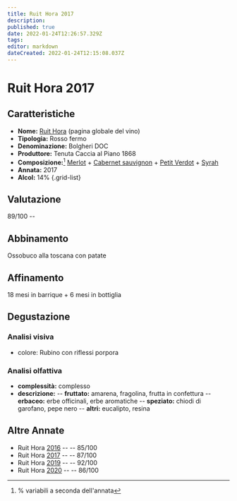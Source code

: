 ```yaml
---
title: Ruit Hora 2017
description: 
published: true
date: 2022-01-24T12:26:57.329Z
tags: 
editor: markdown
dateCreated: 2022-01-24T12:15:08.037Z
---
```


<div class="annata">

# Ruit Hora 2017

## Caratteristiche
- **Nome:** <span class="nome">[Ruit Hora](/vini/Italia/Toscana/Tenuta-Caccia-al-Piano-1868/Ruit-Hora/scheda-globale)</span> (pagina globale del vino) 
- **Tipologia:** Rosso fermo
- **Denominazione:** <span class="denominazione">Bolgheri DOC</span> 
- **Produttore:** <span class="cantina">Tenuta Caccia al Piano 1868</span> 
- **Composizione:**[^1] <span class="vitigno"> [Merlot](/vitigni/Francia/bacca-nera/merlot) + [Cabernet sauvignon](/vitigni/Francia/bacca-nera/cabernet-sauvignon) + [Petit Verdot](/vitigni/Francia/bacca-nera/petit-verdot) + [Syrah](/vitigni/Francia/bacca-nera/syrah) </span>
- **Annata:** <span class="annocorrente">2017</span>
- **Alcol:** 14%
{.grid-list}

## Valutazione

<span class="punteggio">89/100</span> -- <span class="valutazione"><span class="star-4"></span></span>

## Abbinamento
Ossobuco alla toscana con patate

## Affinamento
18 mesi in barrique + 6 mesi in bottiglia

## Degustazione

### Analisi visiva
- colore: Rubino con riflessi porpora

### Analisi olfattiva

<div class="vini vini-2017" id="Ruit-Hora"></div>
<div class="olfattiva-testo">

- **complessità:**  <span class="complessitaVino">complesso</span>
- **descrizione:** 
  -- **<span class="fruttatoInput">fruttato</span>:** amarena, fragolina, frutta in confettura
  -- **<span class="vegetaleInput">erbaceo</span>:** erbe officinali, erbe aromatiche
  -- **<span class="speziatoInput">speziato</span>:** chiodi di garofano, pepe nero
  -- **<span class="altriInput">altri</span>:** eucalipto, resina

</div>

## Altre Annate
- Ruit Hora [2016](/vini/Italia/Toscana/Tenuta-Caccia-al-Piano/Ruit-Hora/2016) -- <span class="star-3"></span> -- 85/100
- Ruit Hora [2017](/vini/Italia/Toscana/Tenuta-Caccia-al-Piano/Ruit-Hora/2017) -- <span class="star-3"></span> -- 87/100
- Ruit Hora [2019](/vini/Italia/Toscana/Tenuta-Caccia-al-Piano/Ruit-Hora/2019) -- <span class="star-5"></span> -- 92/100
- Ruit Hora [2020](/vini/Italia/Toscana/Tenuta-Caccia-al-Piano/Ruit-Hora/2020) -- <span class="star-3"></span> -- 86/100
  
[^1]: % variabili a seconda dell'annata
  
</div>